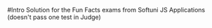 #Intro
Solution for the Fun Facts exams from Softuni JS Applications (doesn't pass one test in Judge)

